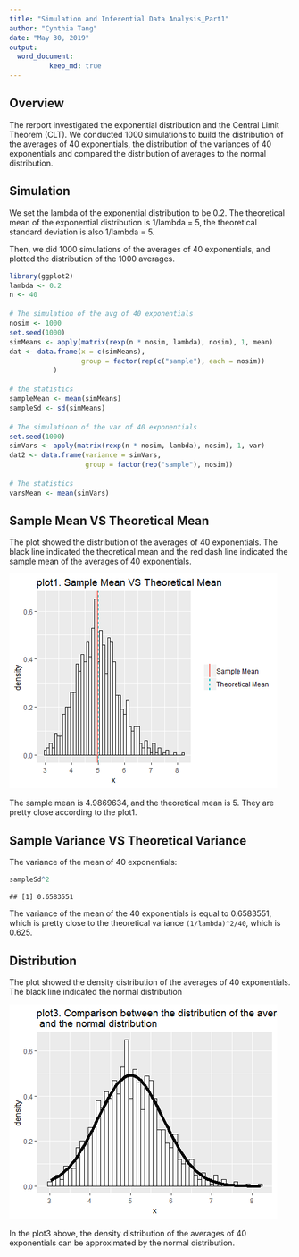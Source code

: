 ```yaml
---
title: "Simulation and Inferential Data Analysis_Part1"
author: "Cynthia Tang"
date: "May 30, 2019"
output:
  word_document: 
          keep_md: true
---
```



## Overview

The rerport investigated the exponential distribution and the Central Limit Theorem (CLT). We conducted 1000 simulations to build the distribution of the averages of 40 exponentials, the distribution of the variances of 40 exponentials and compared the distribution of averages to the normal distribution.

## Simulation

We set the lambda of the exponential distribution to be 0.2. The theoretical 
mean of the exponential distribution is 1/lambda = 5, the theoretical 
standard deviation is also 1/lambda = 5.  

Then, we did 1000 simulations of the averages of 40 exponentials, and plotted the
distribution of the 1000 averages.


```r
library(ggplot2)
lambda <- 0.2
n <- 40

# The simulation of the avg of 40 exponentials
nosim <- 1000
set.seed(1000)
simMeans <- apply(matrix(rexp(n * nosim, lambda), nosim), 1, mean)
dat <- data.frame(x = c(simMeans),
                  group = factor(rep(c("sample"), each = nosim))
           )

# the statistics
sampleMean <- mean(simMeans)
sampleSd <- sd(simMeans)

# The simulationn of the var of 40 exponentials
set.seed(1000)
simVars <- apply(matrix(rexp(n * nosim, lambda), nosim), 1, var)
dat2 <- data.frame(variance = simVars, 
                   group = factor(rep("sample"), nosim))

# The statistics
varsMean <- mean(simVars)
```

## Sample Mean VS Theoretical Mean

The plot showed the distribution of the averages of 40 exponentials. The black
line indicated the theoretical mean and the red dash line indicated the sample
mean of the averages of 40 exponentials.

![](simulation_inferential_files/figure-docx/mean-1.png)<!-- -->

The sample mean is 4.9869634, and the theoretical mean is 5. They are pretty close according to the plot1.   

## Sample Variance VS Theoretical Variance

The variance of the mean of 40 exponentials:  

```r
sampleSd^2
```

```
## [1] 0.6583551
```

The variance of the mean of the 40 exponentials is equal to 0.6583551, which is pretty close to the theoretical variance `(1/lambda)^2/40`, which is 0.625.  

## Distribution

The plot showed the density distribution of the averages of 40 exponentials. The black line indicated the normal distribution

![](simulation_inferential_files/figure-docx/distribution-1.png)<!-- -->

In the plot3 above, the density distribution of the averages of 40 exponentials
can be approximated by the normal distribution.


